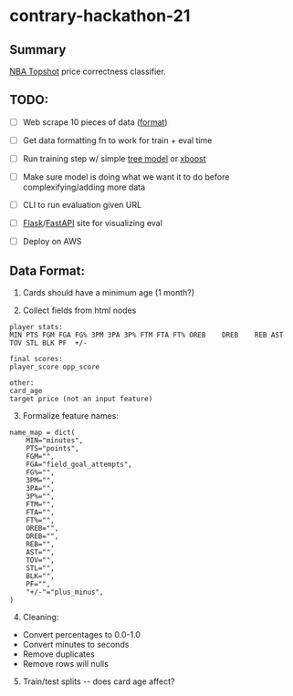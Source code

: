 # contrary-hackathon-21

## Summary

[NBA Topshot](https://www.nbatopshot.com/marketplace) price correctness classifier.

## TODO:

- [ ] Web scrape 10 pieces of data ([format](#data-format))
- [ ] Get data formatting fn to work for train + eval time
- [ ] Run training step w/ simple [tree model](https://scikit-learn.org/stable/modules/generated/sklearn.tree.DecisionTreeClassifier.html) or [xboost](https://xgboost.readthedocs.io/en/latest/get_started.html)
- [ ] Make sure model is doing what we want it to do before complexifying/adding more data
- [ ] CLI to run evaluation given URL
- [ ] [Flask](https://flask-sqlalchemy.palletsprojects.com/en/2.x/)/[FastAPI](https://fastapi.tiangolo.com) site for visualizing eval
- [ ] Deploy on AWS



## Data Format:

1. Cards should have a minimum age (1 month?)

2. Collect fields from html nodes
```
player stats:
MIN	PTS	FGM	FGA	FG%	3PM	3PA	3P%	FTM	FTA	FT%	OREB	DREB	REB	AST	TOV	STL	BLK	PF	+/-

final scores:
player_score opp_score

other:
card_age
target price (not an input feature)
```

3. Formalize feature names:
```python3
name_map = dict(
    MIN="minutes",
    PTS="points",
    FGM="",
    FGA="field_goal_attempts",
    FG%="",
    3PM="",
    3PA="",
    3P%="",
    FTM="",
    FTA="",
    FT%="",
    OREB="",
    DREB="",
    REB="",
    AST="",
    TOV="",
    STL="",
    BLK="",
    PF="",
    "+/-"="plus_minus",
)
```

4. Cleaning:
  - Convert percentages to 0.0-1.0
  - Convert minutes to seconds
  - Remove duplicates
  - Remove rows will nulls

5. Train/test splits -- does card age affect?
